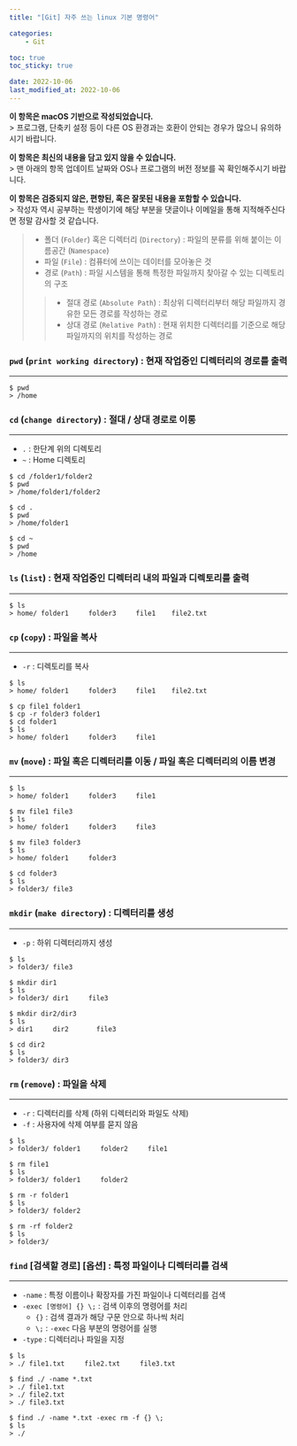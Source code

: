 ```yaml
---
title: "[Git] 자주 쓰는 linux 기본 명령어"

categories:
    - Git

toc: true
toc_sticky: true

date: 2022-10-06
last_modified_at: 2022-10-06
---
```


<p class="notice--info"><strong>이 항목은 macOS 기반으로 작성되었습니다.</strong><br>> 프로그램, 단축키 설정 등이 다른 OS 환경과는 호환이 안되는 경우가 많으니 유의하시기 바랍니다.</p>

<p class="notice--danger"><strong>이 항목은 최신의 내용을 담고 있지 않을 수 있습니다.</strong><br>> 맨 아래의 항목 업데이트 날짜와 OS나 프로그램의 버전 정보를 꼭 확인해주시기 바랍니다.</p>

<p class="notice--warning"><strong>이 항목은 검증되지 않은, 편향된, 혹은 잘못된 내용을 포함할 수 있습니다.</strong><br>> 작성자 역시 공부하는 학생이기에 해당 부분을 댓글이나 이메일을 통해 지적해주신다면 정말 감사할 것 같습니다.</p>

> - 폴더 (```Folder```) 혹은 디렉터리 (```Directory```) : 파일의 분류를 위해 붙이는 이름공간 (```Namespace```)
> - 파일 (```File```) : 컴퓨터에 쓰이는 데이터를 모아놓은 것
> - 경로 (```Path```) : 파일 시스템을 통해 특정한 파일까지 찾아갈 수 있는 디렉토리의 구조
>> - 절대 경로 (```Absolute Path```) : 최상위 디렉터리부터 해당 파일까지 경유한 모든 경로를 작성하는 경로
>> - 상대 경로 (```Relative Path```) : 현재 위치한 디렉터리를 기준으로 해당 파일까지의 위치를 작성하는 경로

### ```pwd``` (```print working directory```) : 현재 작업중인 디렉터리의 경로를 출력
<hr>

```
$ pwd
> /home
```

### ```cd``` (```change directory```) : 절대 / 상대 경로로 이롱
<hr>

- ```.``` : 한단계 위의 디렉토리
- ```~``` : Home 디렉토리

```
$ cd /folder1/folder2
$ pwd
> /home/folder1/folder2

$ cd .
$ pwd
> /home/folder1

$ cd ~
$ pwd
> /home
```

### ```ls``` (```list```) : 현재 작업중인 디렉터리 내의 파일과 디렉토리를 출력
<hr>

```
$ ls
> home/ folder1     folder3     file1    file2.txt
```

### ```cp``` (```copy```) : 파일을 복사
<hr>

- ```-r``` : 디렉토리를 복사

```
$ ls
> home/ folder1     folder3     file1    file2.txt

$ cp file1 folder1
$ cp -r folder3 folder1
$ cd folder1
$ ls
> home/ folder1     folder3     file1
```

### ```mv``` (```move```) : 파일 혹은 디렉터리를 이동 / 파일 혹은 디렉터리의 이름 변경
<hr>

```
$ ls
> home/ folder1     folder3     file1

$ mv file1 file3
$ ls
> home/ folder1     folder3     file3

$ mv file3 folder3
$ ls
> home/ folder1     folder3

$ cd folder3
$ ls
> folder3/ file3
```

### ```mkdir``` (```make directory```) : 디렉터리를 생성
<hr>

- ```-p``` : 하위 디렉터리까지 생성

```
$ ls
> folder3/ file3

$ mkdir dir1
$ ls
> folder3/ dir1     file3

$ mkdir dir2/dir3
$ ls
> dir1     dir2       file3

$ cd dir2
$ ls
> folder3/ dir3
```

### ```rm``` (```remove```) : 파일을 삭제
<hr>

- ```-r``` : 디렉터리를 삭제 (하위 디렉터리와 파일도 삭제)
- ```-f``` : 사용자에 삭제 여부를 묻지 않음

```
$ ls
> folder3/ folder1     folder2     file1

$ rm file1
$ ls
> folder3/ folder1     folder2

$ rm -r folder1
$ ls
> folder3/ folder2

$ rm -rf folder2
$ ls
> folder3/
```

### ```find``` [검색할 경로] [옵션] : 특정 파일이나 디렉터리를 검색
<hr>

- ```-name``` : 특정 이름이나 확장자를 가진 파일이나 디렉터리를 검색
- ```-exec [명령어] {} \;``` : 검색 이후의 명령어를 처리
  - ```{}``` : 검색 결과가 해당 구문 안으로 하나씩 처리
  - ```\;``` : ```-exec``` 다음 부분의 명령어를 실행
- ```-type``` : 디렉터리나 파일을 지정

```
$ ls
> ./ file1.txt     file2.txt     file3.txt

$ find ./ -name *.txt
> ./ file1.txt     
> ./ file2.txt     
> ./ file3.txt

$ find ./ -name *.txt -exec rm -f {} \;
$ ls
> ./
```